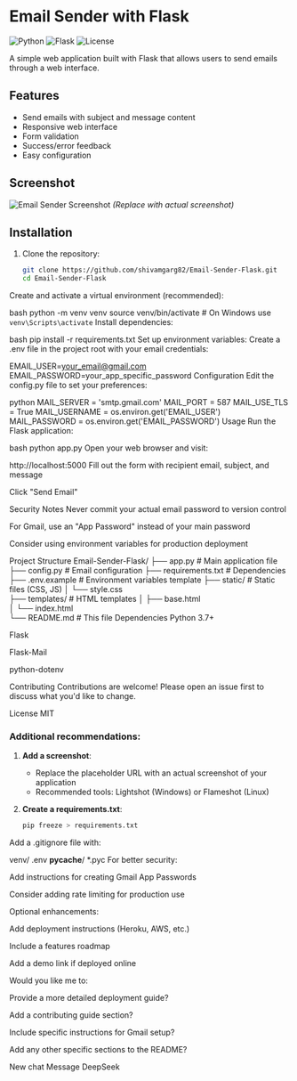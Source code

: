 # Email Sender with Flask

![Python](https://img.shields.io/badge/python-3.7+-blue.svg)
![Flask](https://img.shields.io/badge/flask-2.0+-green.svg)
![License](https://img.shields.io/badge/license-MIT-orange.svg)

A simple web application built with Flask that allows users to send emails through a web interface.

## Features

- Send emails with subject and message content
- Responsive web interface
- Form validation
- Success/error feedback
- Easy configuration

## Screenshot

![Email Sender Screenshot](https://i.imgur.com/placeholder.png) *(Replace with actual screenshot)*

## Installation

1. Clone the repository:
   ```bash
   git clone https://github.com/shivamgarg82/Email-Sender-Flask.git
   cd Email-Sender-Flask
Create and activate a virtual environment (recommended):

bash
python -m venv venv
source venv/bin/activate  # On Windows use `venv\Scripts\activate`
Install dependencies:

bash
pip install -r requirements.txt
Set up environment variables:
Create a .env file in the project root with your email credentials:

EMAIL_USER=your_email@gmail.com
EMAIL_PASSWORD=your_app_specific_password
Configuration
Edit the config.py file to set your preferences:

python
MAIL_SERVER = 'smtp.gmail.com'
MAIL_PORT = 587
MAIL_USE_TLS = True
MAIL_USERNAME = os.environ.get('EMAIL_USER')
MAIL_PASSWORD = os.environ.get('EMAIL_PASSWORD')
Usage
Run the Flask application:

bash
python app.py
Open your web browser and visit:

http://localhost:5000
Fill out the form with recipient email, subject, and message

Click "Send Email"

Security Notes
Never commit your actual email password to version control

For Gmail, use an "App Password" instead of your main password

Consider using environment variables for production deployment

Project Structure
Email-Sender-Flask/
├── app.py                # Main application file
├── config.py             # Email configuration
├── requirements.txt      # Dependencies
├── .env.example          # Environment variables template
├── static/               # Static files (CSS, JS)
│   └── style.css         
├── templates/            # HTML templates
│   ├── base.html         
│   └── index.html        
└── README.md             # This file
Dependencies
Python 3.7+

Flask

Flask-Mail

python-dotenv

Contributing
Contributions are welcome! Please open an issue first to discuss what you'd like to change.

License
MIT


### Additional recommendations:

1. **Add a screenshot**:
   - Replace the placeholder URL with an actual screenshot of your application
   - Recommended tools: Lightshot (Windows) or Flameshot (Linux)

2. **Create a requirements.txt**:
   ```bash
   pip freeze > requirements.txt
Add a .gitignore file with:

venv/
.env
__pycache__/
*.pyc
For better security:

Add instructions for creating Gmail App Passwords

Consider adding rate limiting for production use

Optional enhancements:

Add deployment instructions (Heroku, AWS, etc.)

Include a features roadmap

Add a demo link if deployed online

Would you like me to:

Provide a more detailed deployment guide?

Add a contributing guide section?

Include specific instructions for Gmail setup?

Add any other specific sections to the README?

New chat
Message DeepSeek
